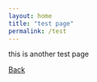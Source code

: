 ```yaml
---
layout: home
title: "test page"
permalink: /test
---
```


this is another test page

[Back](https://jamie-winfield.github.io/)
